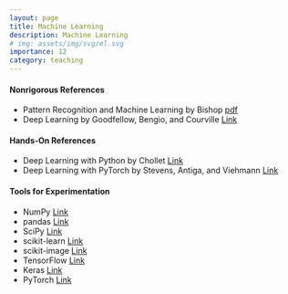 ```yaml
---
layout: page
title: Machine Learning
description: Machine Learning
# img: assets/img/svg/ml.svg
importance: 12
category: teaching
---
```


#### Nonrigorous References

* Pattern Recognition and Machine Learning by Bishop [pdf](https://www.microsoft.com/en-us/research/uploads/prod/2006/01/Bishop-Pattern-Recognition-and-Machine-Learning-2006.pdf)
* Deep Learning by Goodfellow, Bengio, and Courville [Link](https://www.deeplearningbook.org/)

#### Hands-On References

* Deep Learning with Python by Chollet [Link](https://www.manning.com/books/deep-learning-with-python-second-edition)
* Deep Learning with PyTorch by Stevens, Antiga, and Viehmann [Link](https://www.manning.com/books/deep-learning-with-pytorch)

#### Tools for Experimentation

* NumPy [Link](https://numpy.org/)
* pandas [Link](https://pandas.pydata.org/)
* SciPy [Link](https://scipy.org/)
* scikit-learn [Link](https://scikit-learn.org/stable/)
* scikit-image [Link](https://scikit-image.org/)
* TensorFlow [Link](https://www.tensorflow.org/)
* Keras [Link](https://keras.io/)
* PyTorch [Link](https://pytorch.org/)








